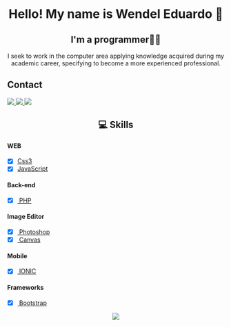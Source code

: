 <h1 align="center"> Hello! My name is Wendel Eduardo 👋 </h1>
<h2 align="center"> I'm a programmer👨‍💻 </h2>
<p align="center"> I seek to work in the computer area applying knowledge acquired during my academic career, specifying to become a more experienced professional.</p>
<h2>Contact</h2>
<p>
  <a href="mailto:wendeleduardo2002@gmail.com" alt="E-mail" target="_blank">
    <img src="https://img.shields.io/badge/-Gmail-c14438?style=for-the-badge&logo=Gmail&logoColor=white" />
</a>
<a href="https://www.linkedin.com/in/wendel-eduardo-b72b231a2/" alt="LinkedIn" target="_blank">
    <img src="https://img.shields.io/badge/-LinkedIn-blue?style=for-the-badge&logo=Linkedin&logoColor=white" />
</a>

<a href="https://www.instagram.com/eduardo.wendel.35/" alt="Instagram" target="_blank">
    <img src="https://img.shields.io/badge/-Instagram-%23E4405F?style=for-the-badge&logo=Instagram&logoColor=white" />
</a>
</p>

<h2 align="center"> 💻 Skills </h2>


#### WEB
<a href="https://developer.mozilla.org/pt-BR/docs/Web/HTML"> <link rel="stylesheet" href="https://cdn.jsdelivr.net/gh/devicons/devicon/icons/html5/html5-original.svg"></a>
- [x] <a href="https://developer.mozilla.org/pt-BR/docs/Web/CSS">Css3 </a>
- [x] <a href="https://developer.mozilla.org/pt-BR/docs/Web/JavaScript">JavaScript </a>

#### Back-end
- [x] <a href="https://www.php.net/manual/pt_BR/intro-whatis.php"> PHP </a>

#### Image Editor
- [x] <a href="https://www.adobe.com/br/products/photoshop.html"> Photoshop </a>
- [x] <a href="https://www.canva.com/"> Canvas </a>

#### Mobile 
- [x] <a href="https://ionicframework.com/"> IONIC </a>

#### Frameworks
- [x] <a href="https://getbootstrap.com/"> Bootstrap </a>

<p align="center"><img src="https://68.media.tumblr.com/17457ab9d237a92560515d8b349496aa/tumblr_os33ocsLtQ1vom0g7o1_1280.gif"></p>


<!--
**WendelEduardo/WendelEduardo** is a ✨ _special_ ✨ repository because its `README.md` (this file) appears on your GitHub profile.

Here are some ideas to get you started:

- 🔭 I’m currently working on ...
- 🌱 I’m currently learning ...
- 👯 I’m looking to collaborate on ...
- 🤔 I’m looking for help with ...
- 💬 Ask me about ...
- 📫 How to reach me: ...
- 😄 Pronouns: ...
- ⚡ Fun fact: ...
-->
